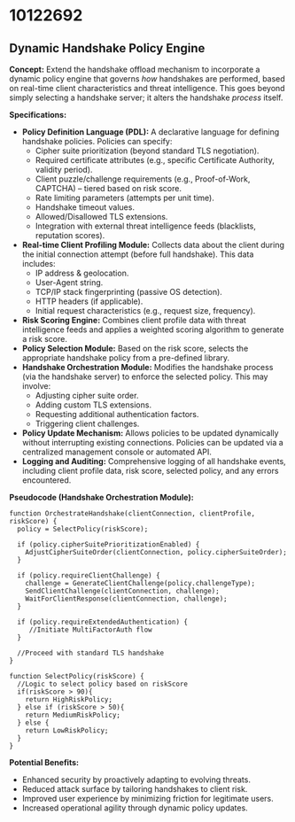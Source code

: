 # 10122692

## Dynamic Handshake Policy Engine

**Concept:** Extend the handshake offload mechanism to incorporate a dynamic policy engine that governs *how* handshakes are performed, based on real-time client characteristics and threat intelligence. This goes beyond simply selecting a handshake server; it alters the handshake *process* itself.

**Specifications:**

*   **Policy Definition Language (PDL):** A declarative language for defining handshake policies. Policies can specify:
    *   Cipher suite prioritization (beyond standard TLS negotiation).
    *   Required certificate attributes (e.g., specific Certificate Authority, validity period).
    *   Client puzzle/challenge requirements (e.g., Proof-of-Work, CAPTCHA) – tiered based on risk score.
    *   Rate limiting parameters (attempts per unit time).
    *   Handshake timeout values.
    *   Allowed/Disallowed TLS extensions.
    *   Integration with external threat intelligence feeds (blacklists, reputation scores).
*   **Real-time Client Profiling Module:** Collects data about the client during the initial connection attempt (before full handshake). This data includes:
    *   IP address & geolocation.
    *   User-Agent string.
    *   TCP/IP stack fingerprinting (passive OS detection).
    *   HTTP headers (if applicable).
    *   Initial request characteristics (e.g., request size, frequency).
*   **Risk Scoring Engine:** Combines client profile data with threat intelligence feeds and applies a weighted scoring algorithm to generate a risk score.
*   **Policy Selection Module:** Based on the risk score, selects the appropriate handshake policy from a pre-defined library.
*   **Handshake Orchestration Module:** Modifies the handshake process (via the handshake server) to enforce the selected policy. This may involve:
    *   Adjusting cipher suite order.
    *   Adding custom TLS extensions.
    *   Requesting additional authentication factors.
    *   Triggering client challenges.
*   **Policy Update Mechanism:** Allows policies to be updated dynamically without interrupting existing connections. Policies can be updated via a centralized management console or automated API.
*   **Logging and Auditing:** Comprehensive logging of all handshake events, including client profile data, risk score, selected policy, and any errors encountered.

**Pseudocode (Handshake Orchestration Module):**

```
function OrchestrateHandshake(clientConnection, clientProfile, riskScore) {
  policy = SelectPolicy(riskScore);

  if (policy.cipherSuitePrioritizationEnabled) {
    AdjustCipherSuiteOrder(clientConnection, policy.cipherSuiteOrder);
  }

  if (policy.requireClientChallenge) {
    challenge = GenerateClientChallenge(policy.challengeType);
    SendClientChallenge(clientConnection, challenge);
    WaitForClientResponse(clientConnection, challenge);
  }

  if (policy.requireExtendedAuthentication) {
     //Initiate MultiFactorAuth flow
  }
  
  //Proceed with standard TLS handshake
}

function SelectPolicy(riskScore) {
  //Logic to select policy based on riskScore
  if(riskScore > 90){
    return HighRiskPolicy;
  } else if (riskScore > 50){
    return MediumRiskPolicy;
  } else {
    return LowRiskPolicy;
  }
}
```

**Potential Benefits:**

*   Enhanced security by proactively adapting to evolving threats.
*   Reduced attack surface by tailoring handshakes to client risk.
*   Improved user experience by minimizing friction for legitimate users.
*   Increased operational agility through dynamic policy updates.